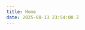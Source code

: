 ```yaml
---
title: Home
date: 2025-08-13 23:54:00 Z
---
```


<!DOCTYPE html>
<html lang="en">
<head>
    <meta charset="UTF-8">
    <meta name="viewport" content="width=device-width, initial-scale=1.0">
    <title>Nusanova - Connected Finance Ecosystems</title>
    <link rel="preconnect" href="https://fonts.googleapis.com">
    <link rel="preconnect" href="https://fonts.gstatic.com" crossorigin>
    <link href="https://fonts.googleapis.com/css2?family=Inter:wght@200;300;400;500;600;700&display=swap" rel="stylesheet">
    <style>
        * {
            margin: 0;
            padding: 0;
            box-sizing: border-box;
        }
        
        :root {
            --pacific-blue: #1B365D;
            --sustainable-teal: #2D7D7D;
            --coral-innovation: #FF6B47;
            --pearl-white: #F8F9FA;
            --pearl-light: #FFFFFF;
            --text-secondary: #666;
            --border-light: #E8F4F8;
        }
        
        body {
            font-family: 'Inter', -apple-system, BlinkMacSystemFont, sans-serif;
            line-height: 1.6;
            color: var(--pacific-blue);
            background: var(--pearl-white);
        }
        
        .container {
            max-width: 1200px;
            margin: 0 auto;
            padding: 0 20px;
        }
        
        .container-wide {
            max-width: 1400px;
            margin: 0 auto;
            padding: 0 20px;
        }
        
        /* Header */
        .header {
            background: var(--pearl-light);
            box-shadow: 0 2px 20px rgba(27, 54, 93, 0.08);
            position: fixed;
            top: 0;
            left: 0;
            right: 0;
            z-index: 1000;
            backdrop-filter: blur(10px);
        }
        
        .nav {
            display: flex;
            justify-content: space-between;
            align-items: center;
            padding: 20px 0;
        }
        
        .logo {
            display: flex;
            align-items: center;
            gap: 12px;
            text-decoration: none;
        }
        
        .island-logo {
            display: flex;
            gap: 4px;
            align-items: center;
        }
        
        .island {
            border-radius: 50% 30% 60% 40%;
            animation: gentleFloat 4s ease-in-out infinite;
        }
        
        .island-1 {
            width: 12px;
            height: 12px;
            background: var(--pacific-blue);
            animation-delay: 0s;
        }
        
        .island-2 {
            width: 10px;
            height: 10px;
            background: var(--sustainable-teal);
            animation-delay: 0.8s;
        }
        
        .island-3 {
            width: 8px;
            height: 8px;
            background: var(--coral-innovation);
            animation-delay: 1.6s;
        }
        
        @keyframes gentleFloat {
            0%, 100% { transform: translateY(0px); }
            33% { transform: translateY(-2px); }
            66% { transform: translateY(-1px); }
        }
        
        .logo-text {
            font-size: 1.5rem;
            font-weight: 600;
            color: var(--pacific-blue);
            letter-spacing: 1px;
        }
        
        .nav-menu {
            display: flex;
            list-style: none;
            gap: 35px;
            align-items: center;
        }
        
        .nav-link {
            text-decoration: none;
            color: var(--sustainable-teal);
            font-weight: 500;
            font-size: 0.95rem;
            transition: color 0.3s ease;
            position: relative;
        }
        
        .nav-link:hover {
            color: var(--coral-innovation);
        }
        
        .nav-link::after {
            content: '';
            position: absolute;
            bottom: -5px;
            left: 0;
            width: 0;
            height: 2px;
            background: var(--coral-innovation);
            transition: width 0.3s ease;
        }
        
        .nav-link:hover::after {
            width: 100%;
        }
        
        .cta-button {
            background: linear-gradient(135deg, var(--coral-innovation) 0%, #E64A24 100%);
            color: white;
            padding: 12px 24px;
            border: none;
            border-radius: 25px;
            font-weight: 600;
            font-size: 0.9rem;
            cursor: pointer;
            transition: transform 0.3s ease, box-shadow 0.3s ease;
            text-decoration: none;
            display: inline-block;
        }
        
        .cta-button:hover {
            transform: translateY(-2px);
            box-shadow: 0 8px 25px rgba(255, 107, 71, 0.3);
        }
        
        /* Mobile Menu */
        .mobile-menu-toggle {
            display: none;
            background: none;
            border: none;
            cursor: pointer;
            padding: 5px;
        }
        
        .mobile-menu-toggle span {
            display: block;
            width: 25px;
            height: 3px;
            background: var(--pacific-blue);
            margin: 4px 0;
            border-radius: 2px;
            transition: 0.3s;
        }
        
        /* Hero Section */
        .hero {
            background: linear-gradient(135deg, var(--pearl-white) 0%, var(--border-light) 100%);
            padding: 140px 0 100px;
            position: relative;
            overflow: hidden;
        }
        
        .hero::before {
            content: '';
            position: absolute;
            top: 20%;
            right: -10%;
            width: 200px;
            height: 200px;
            background: radial-gradient(circle, rgba(45, 125, 125, 0.1) 0%, transparent 70%);
            border-radius: 50% 30% 60% 40%;
            animation: heroFloat 8s ease-in-out infinite;
        }
        
        .hero::after {
            content: '';
            position: absolute;
            bottom: 30%;
            left: -5%;
            width: 150px;
            height: 150px;
            background: radial-gradient(circle, rgba(255, 107, 71, 0.08) 0%, transparent 70%);
            border-radius: 50% 30% 60% 40%;
            animation: heroFloat 10s ease-in-out infinite reverse;
        }
        
        @keyframes heroFloat {
            0%, 100% { transform: translateY(0px) rotate(0deg); }
            50% { transform: translateY(-20px) rotate(5deg); }
        }
        
        .hero-content {
            position: relative;
            z-index: 2;
            text-align: center;
            max-width: 800px;
            margin: 0 auto;
        }
        
        .hero-title {
            font-size: 3.5rem;
            font-weight: 200;
            color: var(--pacific-blue);
            margin-bottom: 25px;
            letter-spacing: 2px;
            line-height: 1.2;
        }
        
        .hero-subtitle {
            font-size: 1.3rem;
            color: var(--sustainable-teal);
            margin-bottom: 40px;
            font-weight: 300;
            line-height: 1.5;
        }
        
        .hero-description {
            font-size: 1.1rem;
            color: var(--text-secondary);
            margin-bottom: 50px;
            max-width: 600px;
            margin-left: auto;
            margin-right: auto;
        }
        
        .hero-cta {
            display: flex;
            gap: 20px;
            justify-content: center;
            flex-wrap: wrap;
        }
        
        .cta-secondary {
            background: transparent;
            color: var(--sustainable-teal);
            border: 2px solid var(--sustainable-teal);
            padding: 12px 24px;
            border-radius: 25px;
            font-weight: 600;
            font-size: 0.9rem;
            cursor: pointer;
            transition: all 0.3s ease;
            text-decoration: none;
            display: inline-block;
        }
        
        .cta-secondary:hover {
            background: var(--sustainable-teal);
            color: white;
            transform: translateY(-2px);
        }
        
        /* Services Section */
        .services {
            padding: 100px 0;
            background: var(--pearl-light);
        }
        
        .section-header {
            text-align: center;
            margin-bottom: 80px;
        }
        
        .section-title {
            font-size: 2.5rem;
            font-weight: 200;
            color: var(--pacific-blue);
            margin-bottom: 20px;
            letter-spacing: 1px;
        }
        
        .section-subtitle {
            font-size: 1.2rem;
            color: var(--sustainable-teal);
            font-weight: 300;
            max-width: 600px;
            margin: 0 auto;
        }
        
        .services-grid {
            display: grid;
            grid-template-columns: repeat(auto-fit, minmax(280px, 1fr));
            gap: 40px;
        }
        
        .service-card {
            background: var(--pearl-light);
            padding: 40px 30px;
            border-radius: 20px;
            box-shadow: 0 10px 40px rgba(27, 54, 93, 0.08);
            transition: all 0.3s ease;
            border: 1px solid var(--border-light);
            position: relative;
            overflow: hidden;
        }
        
        .service-card::before {
            content: '';
            position: absolute;
            top: 0;
            left: 0;
            width: 100%;
            height: 4px;
            background: linear-gradient(90deg, var(--sustainable-teal), var(--coral-innovation));
        }
        
        .service-card:hover {
            transform: translateY(-8px);
            box-shadow: 0 20px 60px rgba(27, 54, 93, 0.15);
        }
        
        .service-icon {
            width: 50px;
            height: 50px;
            margin-bottom: 25px;
            position: relative;
        }
        
        .service-icon .island {
            position: absolute;
        }
        
        .bond-icon .island-1 { top: 5px; left: 5px; }
        .bond-icon .island-2 { top: 15px; left: 25px; }
        .bond-icon .island-3 { top: 25px; left: 10px; }
        
        .esg-icon .island-1 { top: 10px; left: 15px; }
        .esg-icon .island-2 { top: 5px; left: 30px; }
        .esg-icon .island-3 { top: 25px; left: 20px; }
        
        .climate-icon .island-1 { top: 8px; left: 8px; }
        .climate-icon .island-2 { top: 20px; left: 25px; }
        .climate-icon .island-3 { top: 30px; left: 5px; }
        
        .digital-icon .island-1 { top: 12px; left: 12px; }
        .digital-icon .island-2 { top: 8px; left: 28px; }
        .digital-icon .island-3 { top: 28px; left: 20px; }
        
        .service-title {
            font-size: 1.4rem;
            font-weight: 600;
            color: var(--pacific-blue);
            margin-bottom: 15px;
        }
        
        .service-description {
            color: var(--text-secondary);
            margin-bottom: 25px;
            line-height: 1.6;
        }
        
        .service-features {
            list-style: none;
        }
        
        .service-features li {
            color: var(--sustainable-teal);
            margin-bottom: 8px;
            position: relative;
            padding-left: 20px;
            font-size: 0.9rem;
        }
        
        .service-features li::before {
            content: '→';
            position: absolute;
            left: 0;
            color: var(--coral-innovation);
            font-weight: 600;
        }
        
        /* Approach Section */
        .approach {
            padding: 100px 0;
            background: linear-gradient(135deg, var(--pacific-blue) 0%, var(--sustainable-teal) 100%);
            color: white;
            position: relative;
            overflow: hidden;
        }
        
        .approach::before {
            content: '';
            position: absolute;
            top: 10%;
            left: 5%;
            width: 100px;
            height: 100px;
            background: rgba(255, 107, 71, 0.1);
            border-radius: 50% 30% 60% 40%;
            animation: approachFloat 12s ease-in-out infinite;
        }
        
        .approach::after {
            content: '';
            position: absolute;
            bottom: 15%;
            right: 10%;
            width: 80px;
            height: 80px;
            background: rgba(248, 249, 250, 0.08);
            border-radius: 50% 30% 60% 40%;
            animation: approachFloat 15s ease-in-out infinite reverse;
        }
        
        @keyframes approachFloat {
            0%, 100% { transform: translateY(0px) rotate(0deg); }
            33% { transform: translateY(-15px) rotate(3deg); }
            66% { transform: translateY(-5px) rotate(-2deg); }
        }
        
        .approach-content {
            position: relative;
            z-index: 2;
            display: grid;
            grid-template-columns: 1fr 1fr;
            gap: 80px;
            align-items: center;
        }
        
        .approach-text {
            max-width: 500px;
        }
        
        .approach-title {
            font-size: 2.8rem;
            font-weight: 200;
            margin-bottom: 30px;
            letter-spacing: 1px;
            line-height: 1.2;
        }
        
        .approach-description {
            font-size: 1.1rem;
            margin-bottom: 40px;
            opacity: 0.9;
            line-height: 1.6;
        }
        
        .approach-principles {
            display: grid;
            gap: 20px;
        }
        
        .principle {
            display: flex;
            align-items: flex-start;
            gap: 15px;
        }
        
        .principle-icon {
            width: 8px;
            height: 8px;
            background: var(--coral-innovation);
            border-radius: 50% 30% 60% 40%;
            margin-top: 8px;
            flex-shrink: 0;
        }
        
        .principle-text {
            font-size: 1rem;
            opacity: 0.9;
        }
        
        .approach-visual {
            display: flex;
            justify-content: center;
            align-items: center;
            position: relative;
        }
        
        .ecosystem-diagram {
            position: relative;
            width: 300px;
            height: 300px;
        }
        
        .ecosystem-island {
            position: absolute;
            border-radius: 50% 30% 60% 40%;
            display: flex;
            align-items: center;
            justify-content: center;
            color: white;
            font-weight: 600;
            font-size: 0.8rem;
            text-align: center;
            line-height: 1.2;
            animation: ecosystemFloat 6s ease-in-out infinite;
        }
        
        .ecosystem-island.central {
            width: 100px;
            height: 100px;
            background: var(--coral-innovation);
            top: 50%;
            left: 50%;
            transform: translate(-50%, -50%);
            font-size: 0.9rem;
            animation-delay: 0s;
        }
        
        .ecosystem-island.bond {
            width: 70px;
            height: 70px;
            background: rgba(248, 249, 250, 0.2);
            top: 20%;
            left: 60%;
            animation-delay: 1s;
        }
        
        .ecosystem-island.esg {
            width: 60px;
            height: 60px;
            background: rgba(248, 249, 250, 0.15);
            top: 60%;
            left: 80%;
            animation-delay: 2s;
        }
        
        .ecosystem-island.climate {
            width: 65px;
            height: 65px;
            background: rgba(248, 249, 250, 0.18);
            bottom: 20%;
            left: 50%;
            animation-delay: 3s;
        }
        
        .ecosystem-island.digital {
            width: 55px;
            height: 55px;
            background: rgba(248, 249, 250, 0.12);
            top: 40%;
            left: 15%;
            animation-delay: 4s;
        }
        
        @keyframes ecosystemFloat {
            0%, 100% { transform: translate(-50%, -50%) translateY(0px); }
            50% { transform: translate(-50%, -50%) translateY(-8px); }
        }
        

        
        /* About Section */
        .about {
            padding: 100px 0;
            background: var(--pearl-light);
        }
        
        .about-content {
            max-width: 1000px;
            margin: 0 auto;
        }
        
        .about-intro {
            text-align: center;
            margin-bottom: 80px;
        }
        
        .about-lead {
            font-size: 1.3rem;
            color: var(--pacific-blue);
            font-weight: 300;
            line-height: 1.6;
            max-width: 800px;
            margin: 0 auto;
        }
        
        .expertise-grid {
            display: grid;
            grid-template-columns: repeat(auto-fit, minmax(280px, 1fr));
            gap: 40px;
            margin-bottom: 80px;
        }
        
        .expertise-area {
            text-align: center;
            padding: 30px 20px;
        }
        
        .expertise-icon {
            display: flex;
            justify-content: center;
            margin-bottom: 20px;
        }
        
        .expertise-icon .island {
            border-radius: 50% 30% 60% 40%;
            animation: gentleFloat 4s ease-in-out infinite;
        }
        
        .expertise-title {
            font-size: 1.3rem;
            font-weight: 600;
            color: var(--pacific-blue);
            margin-bottom: 15px;
        }
        
        .expertise-description {
            color: var(--text-secondary);
            line-height: 1.6;
            font-size: 1rem;
        }
        
        .about-details {
            display: grid;
            grid-template-columns: repeat(auto-fit, minmax(300px, 1fr));
            gap: 50px;
            margin-bottom: 80px;
        }
        
        .detail-section {
            padding: 30px;
            background: var(--pearl-white);
            border-radius: 15px;
            border-left: 4px solid var(--sustainable-teal);
        }
        
        .detail-title {
            font-size: 1.2rem;
            font-weight: 600;
            color: var(--pacific-blue);
            margin-bottom: 15px;
        }
        
        .detail-text {
            color: var(--text-secondary);
            line-height: 1.6;
        }
        
        .leadership-highlight {
            background: linear-gradient(135deg, var(--sustainable-teal) 0%, var(--pacific-blue) 100%);
            border-radius: 20px;
            padding: 50px 40px;
            color: white;
            position: relative;
            overflow: hidden;
        }
        
        .leadership-highlight::before {
            content: '';
            position: absolute;
            top: 15%;
            right: 5%;
            width: 60px;
            height: 60px;
            background: rgba(255, 107, 71, 0.1);
            border-radius: 50% 30% 60% 40%;
            animation: highlightFloat 10s ease-in-out infinite;
        }
        
        @keyframes highlightFloat {
            0%, 100% { transform: translateY(0px) rotate(0deg); }
            50% { transform: translateY(-15px) rotate(8deg); }
        }
        
        .highlight-content {
            position: relative;
            z-index: 2;
            display: grid;
            grid-template-columns: 2fr 1fr;
            gap: 40px;
            align-items: center;
        }
        
        .highlight-text h3 {
            font-size: 1.8rem;
            font-weight: 300;
            margin-bottom: 20px;
            letter-spacing: 1px;
        }
        
        .highlight-text p {
            font-size: 1.1rem;
            opacity: 0.9;
            line-height: 1.6;
        }
        
        .floating-islands-about {
            display: flex;
            flex-wrap: wrap;
            gap: 10px;
            justify-content: center;
            align-items: center;
        }
        
        .about-island {
            width: 20px;
            height: 20px;
            border-radius: 50% 30% 60% 40%;
            animation: aboutIslandFloat 3s ease-in-out infinite;
            opacity: 0.8;
        }
        
        @keyframes aboutIslandFloat {
            0%, 100% { transform: translateY(0px); }
            50% { transform: translateY(-8px); }
        }

        /* CTA Section */
        .cta-section {
            padding: 100px 0;
            background: linear-gradient(135deg, var(--border-light) 0%, var(--pearl-light) 100%);
            text-align: center;
        }
        
        .cta-content {
            max-width: 700px;
            margin: 0 auto;
        }
        
        .cta-title {
            font-size: 2.5rem;
            font-weight: 200;
            color: var(--pacific-blue);
            margin-bottom: 25px;
            letter-spacing: 1px;
        }
        
        .cta-description {
            font-size: 1.2rem;
            color: var(--sustainable-teal);
            margin-bottom: 40px;
            font-weight: 300;
        }
        
        .cta-buttons {
            display: flex;
            gap: 20px;
            justify-content: center;
            flex-wrap: wrap;
        }
        
        /* Footer */
        .footer {
            background: var(--pacific-blue);
            color: white;
            padding: 60px 0 30px;
        }
        
        .footer-content {
            display: grid;
            grid-template-columns: 2fr 1fr 1fr 1fr;
            gap: 60px;
            margin-bottom: 40px;
        }
        
        .footer-brand {
            max-width: 300px;
        }
        
        .footer-logo {
            display: flex;
            align-items: center;
            gap: 12px;
            margin-bottom: 20px;
        }
        
        .footer-logo .logo-text {
            color: white;
        }
        
        .footer-description {
            opacity: 0.8;
            line-height: 1.6;
            margin-bottom: 25px;
        }
        
        .footer-section h4 {
            font-size: 1.1rem;
            font-weight: 600;
            margin-bottom: 20px;
            color: var(--coral-innovation);
        }
        
        .footer-links {
            list-style: none;
        }
        
        .footer-links li {
            margin-bottom: 12px;
        }
        
        .footer-links a {
            color: white;
            text-decoration: none;
            opacity: 0.8;
            transition: opacity 0.3s ease;
        }
        
        .footer-links a:hover {
            opacity: 1;
            color: var(--coral-innovation);
        }
        
        .footer-contact p {
            margin-bottom: 10px;
            opacity: 0.8;
        }
        
        .footer-bottom {
            border-top: 1px solid rgba(255, 255, 255, 0.1);
            padding-top: 30px;
            text-align: center;
            opacity: 0.7;
        }
        
        /* Responsive Design */
        @media (max-width: 768px) {
            .mobile-menu-toggle {
                display: block;
            }
            
            .nav-menu {
                display: none;
            }
            
            .hero-title {
                font-size: 2.5rem;
            }
            
            .hero-subtitle {
                font-size: 1.1rem;
            }
            
            .section-title {
                font-size: 2rem;
            }
            
            .approach-content {
                grid-template-columns: 1fr;
                gap: 50px;
            }
            
            .highlight-content {
                grid-template-columns: 1fr;
                gap: 30px;
                text-align: center;
            }
            
            .about-details {
                grid-template-columns: 1fr;
                gap: 30px;
            }
            
            .approach-title {
                font-size: 2.2rem;
            }
            
            .footer-content {
                grid-template-columns: 1fr;
                gap: 40px;
            }
            
            .hero-cta {
                flex-direction: column;
                align-items: center;
            }
            
            .cta-buttons {
                flex-direction: column;
                align-items: center;
            }
        }
        
        @media (max-width: 480px) {
            .container, .container-wide {
                padding: 0 15px;
            }
            
            .hero {
                padding: 120px 0 80px;
            }
            
            .hero-title {
                font-size: 2rem;
            }
            
            .services, .approach, .about, .cta-section {
                padding: 60px 0;
            }
            
            .service-card {
                padding: 30px 20px;
            }
            
            .leadership-highlight {
                padding: 30px 20px;
            }
            
            .about-lead {
                font-size: 1.1rem;
            }
            
            .ecosystem-diagram {
                width: 250px;
                height: 250px;
            }
            
            .ecosystem-island.central {
                width: 80px;
                height: 80px;
                font-size: 0.8rem;
            }
            
            .ecosystem-island.bond,
            .ecosystem-island.esg,
            .ecosystem-island.climate,
            .ecosystem-island.digital {
                width: 50px;
                height: 50px;
                font-size: 0.7rem;
            }
        }
        
        /* Smooth scrolling */
        html {
            scroll-behavior: smooth;
        }
        
        /* Custom scrollbar */
        ::-webkit-scrollbar {
            width: 8px;
        }
        
        ::-webkit-scrollbar-track {
            background: var(--pearl-white);
        }
        
        ::-webkit-scrollbar-thumb {
            background: var(--sustainable-teal);
            border-radius: 4px;
        }
        
        ::-webkit-scrollbar-thumb:hover {
            background: var(--pacific-blue);
        }
    </style>
</head>
<body>
    <!-- Header -->
    <header class="header">
        <nav class="nav container">
            <a href="#home" class="logo">
                <div class="island-logo">
                    <div class="island island-1"></div>
                    <div class="island island-2"></div>
                    <div class="island island-3"></div>
                </div>
                <span class="logo-text">NUSANOVA</span>
            </a>
            
            <ul class="nav-menu">
                <li><a href="#services" class="nav-link">Services</a></li>
                <li><a href="#approach" class="nav-link">Approach</a></li>
                <li><a href="#insights" class="nav-link">Insights</a></li>
                <li><a href="#about" class="nav-link">About</a></li>
                <li><a href="#contact" class="cta-button">Connect</a></li>
            </ul>
            
            <button class="mobile-menu-toggle">
                <span></span>
                <span></span>
                <span></span>
            </button>
        </nav>
    </header>

    <!-- Hero Section -->
    <section id="home" class="hero">
        <div class="container">
            <div class="hero-content">
                <h1 class="hero-title">Connected Finance Ecosystems</h1>
                <p class="hero-subtitle">Bridging traditional expertise with sustainable innovation</p>
                <p class="hero-description">We navigate the interconnected currents of modern finance, creating value through ESG integration, climate solutions, and digital innovation—all grounded in proven investment principles.</p>
                <div class="hero-cta">
                    <a href="#services" class="cta-button">Explore Solutions</a>
                    <a href="#approach" class="cta-secondary">Our Approach</a>
                </div>
            </div>
        </div>
    </section>

    <!-- Services Section -->
    <section id="services" class="services">
        <div class="container">
            <div class="section-header">
                <h2 class="section-title">Our Service Archipelago</h2>
                <p class="section-subtitle">Four specialized practices, interconnected by shared principles and integrated expertise</p>
            </div>
            
            <div class="services-grid">
                <div class="service-card">
                    <div class="service-icon bond-icon">
                        <div class="island island-1"></div>
                        <div class="island island-2"></div>
                        <div class="island island-3"></div>
                    </div>
                    <h3 class="service-title">Bond Studio</h3>
                    <p class="service-description">Traditional fixed income expertise enhanced with sustainable integration. We navigate credit markets with both analytical rigor and ESG insight.</p>
                    <ul class="service-features">
                        <li>Corporate & sovereign bond analysis</li>
                        <li>ESG-integrated credit research</li>
                        <li>Transition finance strategies</li>
                        <li>Risk-adjusted sustainable returns</li>
                    </ul>
                </div>
                
                <div class="service-card">
                    <div class="service-icon esg-icon">
                        <div class="island island-1"></div>
                        <div class="island island-2"></div>
                        <div class="island island-3"></div>
                    </div>
                    <h3 class="service-title">ESG Advisory</h3>
                    <p class="service-description">Move beyond surface-level ESG scores to understand material sustainability drivers in your specific markets and sectors.</p>
                    <ul class="service-features">
                        <li>ESG integration frameworks</li>
                        <li>Materiality assessment</li>
                        <li>Impact measurement & reporting</li>
                        <li>Regulatory compliance strategy</li>
                    </ul>
                </div>
                
                <div class="service-card">
                    <div class="service-icon climate-icon">
                        <div class="island island-1"></div>
                        <div class="island island-2"></div>
                        <div class="island island-3"></div>
                    </div>
                    <h3 class="service-title">Climate Finance</h3>
                    <p class="service-description">Navigate the evolving landscape of climate-related financial opportunities with strategies that deliver both environmental and financial returns.</p>
                    <ul class="service-features">
                        <li>Green & blue bond strategies</li>
                        <li>Climate risk assessment</li>
                        <li>Carbon market insights</li>
                        <li>Transition pathway planning</li>
                    </ul>
                </div>
                
                <div class="service-card">
                    <div class="service-icon digital-icon">
                        <div class="island island-1"></div>
                        <div class="island island-2"></div>
                        <div class="island island-3"></div>
                    </div>
                    <h3 class="service-title">Digital Finance</h3>
                    <p class="service-description">Harness technology and data analytics to enhance investment decisions and create more efficient, transparent financial solutions.</p>
                    <ul class="service-features">
                        <li>Alternative data integration</li>
                        <li>Digital asset strategies</li>
                        <li>Fintech partnerships</li>
                        <li>Portfolio analytics & reporting</li>
                    </ul>
                </div>
            </div>
        </div>
    </section>

    <!-- Approach Section -->
    <section id="approach" class="approach">
        <div class="container">
            <div class="approach-content">
                <div class="approach-text">
                    <h2 class="approach-title">Navigating Interconnected Markets</h2>
                    <p class="approach-description">We view finance as interconnected ecosystems rather than isolated asset classes. Our integrated approach reveals connections others miss, creating value through strategic navigation of market currents.</p>
                    
                    <div class="approach-principles">
                        <div class="principle">
                            <div class="principle-icon"></div>
                            <p class="principle-text"><strong>Connected Analysis:</strong> Everything in finance flows together—ESG factors, market dynamics, and long-term returns move like ocean currents.</p>
                        </div>
                        <div class="principle">
                            <div class="principle-icon"></div>
                            <p class="principle-text"><strong>Quantified Impact:</strong> Sustainable finance delivers measurable value—both financial and environmental—backed by rigorous data analysis.</p>
                        </div>
                        <div class="principle">
                            <div class="principle-icon"></div>
                            <p class="principle-text"><strong>Bridge Building:</strong> We honor proven investment principles while embracing innovative sustainable strategies and technologies.</p>
                        </div>
                    </div>
                </div>
                
                <div class="approach-visual">
                    <div class="ecosystem-diagram">
                        <div class="ecosystem-island central">NUSANOVA</div>
                        <div class="ecosystem-island bond">Bond Studio</div>
                        <div class="ecosystem-island esg">ESG Advisory</div>
                        <div class="ecosystem-island climate">Climate Finance</div>
                        <div class="ecosystem-island digital">Digital Finance</div>
                    </div>
                </div>
            </div>
        </div>
    </section>



    <!-- About Section -->
    <section id="about" class="about">
        <div class="container">
            <div class="section-header">
                <h2 class="section-title">Navigators of Global Finance</h2>
                <p class="section-subtitle">A constellation of thought leaders bridging traditional expertise with sustainable innovation across international markets</p>
            </div>
            
            <div class="about-content">
                <div class="about-intro">
                    <p class="about-lead">Our team represents decades of collective experience navigating the world's most sophisticated financial markets. We are architects of sustainable finance frameworks, advisors to central banks, and pioneers who have shaped ESG integration across Asia-Pacific, Europe, and North America.</p>
                </div>
                
                <div class="expertise-grid">
                    <div class="expertise-area">
                        <div class="expertise-icon">
                            <div class="island" style="width: 16px; height: 16px; background: var(--pacific-blue);"></div>
                        </div>
                        <h3 class="expertise-title">Global Markets Leadership</h3>
                        <p class="expertise-description">Former senior executives from leading investment banks, sovereign wealth funds, and multilateral institutions across 15+ countries</p>
                    </div>
                    
                    <div class="expertise-area">
                        <div class="expertise-icon">
                            <div class="island" style="width: 16px; height: 16px; background: var(--sustainable-teal);"></div>
                        </div>
                        <h3 class="expertise-title">Regulatory Architects</h3>
                        <p class="expertise-description">Key contributors to sustainable finance regulations and frameworks with central banks, IOSCO, and regional financial authorities</p>
                    </div>
                    
                    <div class="expertise-area">
                        <div class="expertise-icon">
                            <div class="island" style="width: 16px; height: 16px; background: var(--coral-innovation);"></div>
                        </div>
                        <h3 class="expertise-title">Academic Thought Leaders</h3>
                        <p class="expertise-description">Published researchers and professors from leading business schools, shaping next-generation sustainable finance education</p>
                    </div>
                </div>
                
                <div class="about-details">
                    <div class="detail-section">
                        <h3 class="detail-title">International Expertise</h3>
                        <p class="detail-text">Our team's collective experience spans major financial centers including Singapore, Hong Kong, Tokyo, Sydney, London, New York, and Zurich. We bring deep understanding of cross-border capital flows, regulatory frameworks, and cultural nuances that drive successful sustainable finance implementation across diverse markets.</p>
                    </div>
                    
                    <div class="detail-section">
                        <h3 class="detail-title">Thought Leadership</h3>
                        <p class="detail-text">Regular contributors to leading financial publications, keynote speakers at major industry conferences, and advisors to policymakers shaping the future of sustainable finance. Our insights have influenced billions in capital allocation decisions and regulatory frameworks across the Asia-Pacific region.</p>
                    </div>
                    
                    <div class="detail-section">
                        <h3 class="detail-title">Connected Ecosystem</h3>
                        <p class="detail-text">Beyond individual expertise, our strength lies in how we connect disparate knowledge areas—traditional fixed income with climate science, quantitative analytics with ESG materiality, regulatory compliance with innovation strategy. This interconnected approach creates unique value for our clients.</p>
                    </div>
                </div>
                
                <div class="leadership-highlight">
                    <div class="highlight-content">
                        <div class="highlight-text">
                            <h3>Shaping Tomorrow's Finance Today</h3>
                            <p>We don't just follow sustainable finance trends—we help create them. Our team has been instrumental in developing green bond standards, ESG integration methodologies, and climate risk frameworks that are now industry benchmarks.</p>
                        </div>
                        <div class="highlight-visual">
                            <div class="floating-islands-about">
                                <div class="about-island" style="background: var(--pacific-blue); animation-delay: 0s;"></div>
                                <div class="about-island" style="background: var(--sustainable-teal); animation-delay: 0.5s;"></div>
                                <div class="about-island" style="background: var(--coral-innovation); animation-delay: 1s;"></div>
                                <div class="about-island" style="background: var(--pacific-blue); animation-delay: 1.5s;"></div>
                                <div class="about-island" style="background: var(--sustainable-teal); animation-delay: 2s;"></div>
                            </div>
                        </div>
                    </div>
                </div>
            </div>
        </div>
    </section>

    <!-- CTA Section -->
    <section id="contact" class="cta-section">
        <div class="container">
            <div class="cta-content">
                <h2 class="cta-title">Chart Your Sustainable Finance Course</h2>
                <p class="cta-description">Ready to explore how connected finance ecosystems can strengthen your investment approach? Let's navigate these opportunities together.</p>
                <div class="cta-buttons">
                    <a href="mailto:sf@nusanova.org" class="cta-button">Start Conversation</a>
                    <a href="#insights" class="cta-secondary">Read Our Insights</a>
                </div>
            </div>
        </div>
    </section>

    <!-- Footer -->
    <footer class="footer">
        <div class="container">
            <div class="footer-content">
                <div class="footer-brand">
                    <div class="footer-logo">
                        <div class="island-logo">
                            <div class="island island-1"></div>
                            <div class="island island-2"></div>
                            <div class="island island-3"></div>
                        </div>
                        <span class="logo-text">NUSANOVA</span>
                    </div>
                    <p class="footer-description">Connecting traditional financial expertise with sustainable innovation through our archipelago of specialized services.</p>
                </div>
                
                <div class="footer-section">
                    <h4>Services</h4>
                    <ul class="footer-links">
                        <li><a href="#services">Bond Studio</a></li>
                        <li><a href="#services">ESG Advisory</a></li>
                        <li><a href="#services">Climate Finance</a></li>
                        <li><a href="#services">Digital Finance</a></li>
                    </ul>
                </div>
                
                <div class="footer-section">
                    <h4>Company</h4>
                    <ul class="footer-links">
                        <li><a href="#about">About Us</a></li>
                        <li><a href="#approach">Our Approach</a></li>
                        <li><a href="#insights">Insights</a></li>
                        <li><a href="#careers">Careers</a></li>
                    </ul>
                </div>
                
                <div class="footer-section footer-contact">
                    <h4>Connect</h4>
                    <p>sf@nusanova.org</p>
                    <p style="margin-top: 20px; font-weight: 600; color: var(--coral-innovation);">Jakarta:</p>
                    <p style="font-size: 0.9rem; line-height: 1.4;">Office Ground Floor Unit 2, Apt Simprug Indah, Jl Teuku Nyak Arief No 98, Jakarta Selatan 12220</p>
                    <p style="margin-top: 15px; font-weight: 600; color: var(--coral-innovation);">Surabaya:</p>
                    <p style="font-size: 0.9rem; line-height: 1.4;">Prakarsa Building, lt. 2, Jalan Gubernur Suryo 1B Surabaya 60271, Jawa Timur, Indonesia</p>
                </div>
            </div>
            
            <div class="footer-bottom">
                <p>&copy; 2025 Nusanova. All rights reserved. | Connected Finance Ecosystems</p>
            </div>
        </div>
    </footer>

    <script>
        // Smooth scrolling for navigation links
        document.querySelectorAll('a[href^="#"]').forEach(anchor => {
            anchor.addEventListener('click', function (e) {
                e.preventDefault();
                const target = document.querySelector(this.getAttribute('href'));
                if (target) {
                    target.scrollIntoView({
                        behavior: 'smooth',
                        block: 'start'
                    });
                }
            });
        });

        // Mobile menu toggle (basic implementation)
        const mobileToggle = document.querySelector('.mobile-menu-toggle');
        const navMenu = document.querySelector('.nav-menu');
        
        mobileToggle.addEventListener('click', function() {
            navMenu.style.display = navMenu.style.display === 'flex' ? 'none' : 'flex';
        });

        // Add scroll effect to header
        window.addEventListener('scroll', function() {
            const header = document.querySelector('.header');
            if (window.scrollY > 100) {
                header.style.background = 'rgba(248, 249, 250, 0.95)';
            } else {
                header.style.background = 'var(--pearl-light)';
            }
        });
    </script>
</body>
</html>